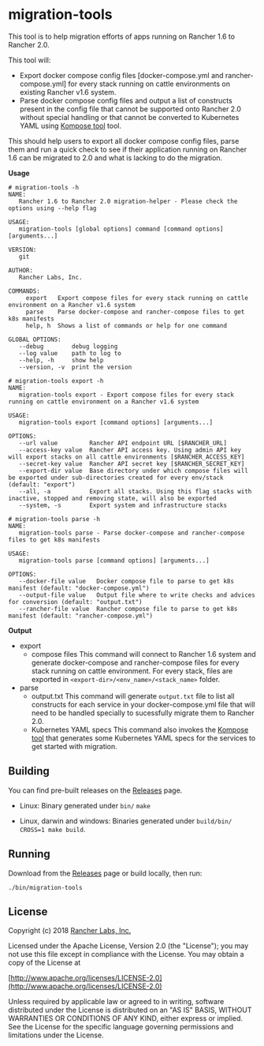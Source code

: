 migration-tools
========

This tool is to help migration efforts of apps running on Rancher 1.6 to Rancher 2.0.

This tool will:
- Export docker compose config files [docker-compose.yml and rancher-compose.yml] for every stack running on cattle environments on existing Rancher v1.6 system.
- Parse docker compose config files and output a list of constructs present in the config file that cannot be supported onto Rancher 2.0 without special handling or that cannot be converted to Kubernetes YAML using [Kompose tool](https://github.com/kubernetes/kompose) tool.

This should help users to export all docker compose config files, parse them and run a quick check to see if their application running on Rancher 1.6 can be migrated to 2.0 and what is lacking to do the migration.

**Usage**

```
# migration-tools -h
NAME:
   Rancher 1.6 to Rancher 2.0 migration-helper - Please check the options using --help flag

USAGE:
   migration-tools [global options] command [command options] [arguments...]

VERSION:
   git

AUTHOR:
   Rancher Labs, Inc.

COMMANDS:
     export   Export compose files for every stack running on cattle environment on a Rancher v1.6 system
     parse    Parse docker-compose and rancher-compose files to get k8s manifests
     help, h  Shows a list of commands or help for one command

GLOBAL OPTIONS:
   --debug        debug logging
   --log value    path to log to
   --help, -h     show help
   --version, -v  print the version
```

```
# migration-tools export -h
NAME:
   migration-tools export - Export compose files for every stack running on cattle environment on a Rancher v1.6 system

USAGE:
   migration-tools export [command options] [arguments...]

OPTIONS:
   --url value         Rancher API endpoint URL [$RANCHER_URL]
   --access-key value  Rancher API access key. Using admin API key will export stacks on all cattle environments [$RANCHER_ACCESS_KEY]
   --secret-key value  Rancher API secret key [$RANCHER_SECRET_KEY]
   --export-dir value  Base directory under which compose files will be exported under sub-directories created for every env/stack (default: "export")
   --all, -a           Export all stacks. Using this flag stacks with inactive, stopped and removing state, will also be exported
   --system, -s        Export system and infrastructure stacks
```

```
# migration-tools parse -h
NAME:
   migration-tools parse - Parse docker-compose and rancher-compose files to get k8s manifests

USAGE:
   migration-tools parse [command options] [arguments...]

OPTIONS:
   --docker-file value   Docker compose file to parse to get k8s manifest (default: "docker-compose.yml")
   --output-file value   Output file where to write checks and advices for conversion (default: "output.txt")
   --rancher-file value  Rancher compose file to parse to get k8s manifest (default: "rancher-compose.yml")
```

**Output**

* export
    - compose files
        This command will connect to Rancher 1.6 system and generate docker-compose and rancher-compose files for every stack running on cattle environment. For every stack, files are exported in `<export-dir>/<env_name>/<stack_name>` folder.
* parse
    - output.txt
		This command will generate `output.txt` file to list all constructs for each service in your docker-compose.yml file that will need to be handled specially to sucessfully migrate them to Rancher 2.0.
    - Kubernetes YAML specs
		This command also invokes the [Kompose tool](https://github.com/kubernetes/kompose) that generates some Kubernetes YAML specs for the services to get started with migration.


## Building

You can find pre-built releases on the [Releases](https://github.com/rancher/migration-tools/releases) page. 

* Linux: Binary generated under `bin/`
  `make`

* Linux, darwin and windows: Binaries generated under `build/bin/`
  `CROSS=1 make build`.

## Running

Download from the [Releases](https://github.com/rancher/migration-tools/releases) page or build locally, then run: 

`./bin/migration-tools`

## License
Copyright (c) 2018 [Rancher Labs, Inc.](http://rancher.com)

Licensed under the Apache License, Version 2.0 (the "License");
you may not use this file except in compliance with the License.
You may obtain a copy of the License at

[http://www.apache.org/licenses/LICENSE-2.0](http://www.apache.org/licenses/LICENSE-2.0)

Unless required by applicable law or agreed to in writing, software
distributed under the License is distributed on an "AS IS" BASIS,
WITHOUT WARRANTIES OR CONDITIONS OF ANY KIND, either express or implied.
See the License for the specific language governing permissions and
limitations under the License.
